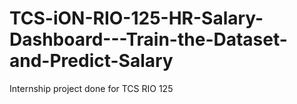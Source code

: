 # TCS-iON-RIO-125-HR-Salary-Dashboard---Train-the-Dataset-and-Predict-Salary


Internship project done for TCS RIO 125
